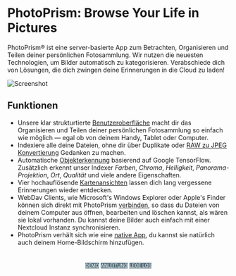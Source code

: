# PhotoPrism: Browse Your Life in Pictures

PhotoPrism® ist eine server-basierte App zum Betrachten, Organisieren und Teilen deiner persönlichen Fotosammlung.
Wir nutzen die neuesten Technologien, um Bilder automatisch zu kategorisieren.
Verabschiede dich von Lösungen, die dich zwingen deine Erinnerungen in die Cloud zu laden!


![Screenshot](img/preview.jpg)

## Funktionen ##

* Unsere klar strukturtierte [Benutzeroberfläche](https://demo.photoprism.org/) macht dir das Organisieren und Teilen deiner persönlichen Fotosammlung
so einfach wie möglich — egal ob von deinem Handy, Tablet oder Computer.
* Indexiere alle deine Dateien, ohne dir über Duplikate oder [RAW zu JPEG Konvertierung](https://docs.photoprism.org/developer-guide/library/converting/) Gedanken zu machen.
* Automatische [Objekterkennung](https://docs.photoprism.org/developer-guide/metadata/classification/) basierend auf Google TensorFlow.
Zusätzlich erkennt unser Indexer _Farben_, _Chroma_, _Helligkeit_, _Panorama-Projektion_, _Ort_, _Qualität_ und viele andere Eigenschaften.
* Vier hochauflösende [Kartenansichten](https://demo.photoprism.org/places) lassen dich lang vergessene Erinnerungen wieder entdecken.
* WebDav Clients, wie Microsoft's Windows Explorer oder Apple's Finder können sich direkt mit PhotoPrism [verbinden](user-guide/backup/webdav.md),
so dass du Dateien von deinem Computer aus öffnen, bearbeiten und löschen kannst, als wären sie lokal vorhanden.
Du kannst deine Bilder auch einfach mit einer Nextcloud Instanz synchronisieren.
* PhotoPrism verhält sich wie eine [native App](https://en.wikipedia.org/wiki/Progressive_web_application), du kannst sie natürlich auch deinem Home-Bildschirm hinzufügen.


<p style="text-align: center; padding: 20px 4px;">
<a class="md-button" style="background-color: #546e7a; font-size: 0.66rem; font-weight: normal; color: white" href="https://demo.photoprism.org/" target="_blank">DEMO</a>
<a class="md-button" style="background-color: #546e7a; font-size: 0.66rem; font-weight: normal; color: white" href="/user-guide/">ANLEITUNG</a>
<a class="md-button" style="background-color: #546e7a; font-size: 0.66rem; font-weight: normal; color: white" href="https://docs.photoprism.org/getting-started/">LEGE LOS</a>
</p>
